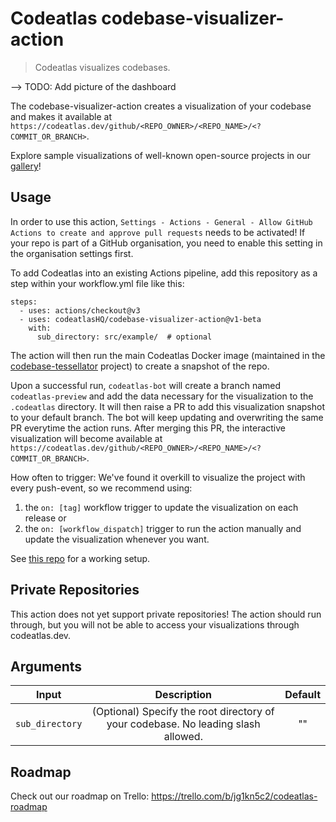 # Codeatlas codebase-visualizer-action

> Codeatlas visualizes codebases.

--> TODO: Add picture of the dashboard

The codebase-visualizer-action creates a visualization of your codebase and makes it available at `https://codeatlas.dev/github/<REPO_OWNER>/<REPO_NAME>/<?COMMIT_OR_BRANCH>`. 

Explore sample visualizations of well-known open-source projects in our [gallery](codeatlas.dev/gallery)!

## Usage
In order to use this action, `Settings - Actions - General - Allow GitHub Actions to create and approve pull requests` needs to be activated! If your repo is part of a GitHub organisation, you need to enable this setting in the organisation settings first.

To add Codeatlas into an existing Actions pipeline, add this repository as a step within your workflow.yml file like this:

```
steps:
  - uses: actions/checkout@v3
  - uses: codeatlasHQ/codebase-visualizer-action@v1-beta
  	with:
  	  sub_directory: src/example/  # optional
```

The action will then run the main Codeatlas Docker image (maintained in the [codebase-tessellator](https://github.com/codeatlasHQ/codebase-tessellator) project) to create a snapshot of the repo.

Upon a successful run, `codeatlas-bot` will create a branch named `codeatlas-preview` and add the data necessary for the visualization to the `.codeatlas` directory. It will then raise a PR to add this visualization snapshot to your default branch. The bot will keep updating and overwriting the same PR everytime the action runs. After merging this PR, the interactive visualization will become available at `https://codeatlas.dev/github/<REPO_OWNER>/<REPO_NAME>/<?COMMIT_OR_BRANCH>`.

How often to trigger: 
We've found it overkill to visualize the project with every push-event, so we recommend using:
1) the `on: [tag]` workflow trigger to update the visualization on each release or
2) the `on: [workflow_dispatch]` trigger to run the action manually and update the visualization whenever you want.

See [this repo](https://github.com/codeatlasHQ/codebase-tessellator) for a working setup.

## Private Repositories
This action does not yet support private repositories! The action should run through, but you will not be able to access your visualizations through codeatlas.dev.

## Arguments

| Input | Description | Default |
| :---:     |     :---:   |    :---:   |
| `sub_directory` | (Optional) Specify the root directory of your codebase. No leading slash allowed. | "" |

## Roadmap
Check out our roadmap on Trello: https://trello.com/b/jg1kn5c2/codeatlas-roadmap

